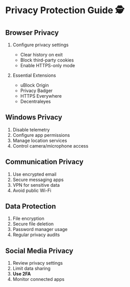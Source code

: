 # Privacy Protection Guide 🕵️

## Browser Privacy
1. Configure privacy settings
   - Clear history on exit
   - Block third-party cookies
   - Enable HTTPS-only mode

2. Essential Extensions
   - uBlock Origin
   - Privacy Badger
   - HTTPS Everywhere
   - Decentraleyes

## Windows Privacy
1. Disable telemetry
2. Configure app permissions
3. Manage location services
4. Control camera/microphone access

## Communication Privacy
1. Use encrypted email
2. Secure messaging apps
3. VPN for sensitive data
4. Avoid public Wi-Fi

## Data Protection
1. File encryption
2. Secure file deletion
3. Password manager usage
4. Regular privacy audits

## Social Media Privacy
1. Review privacy settings
2. Limit data sharing
3. **Use 2FA**
4. Monitor connected apps
